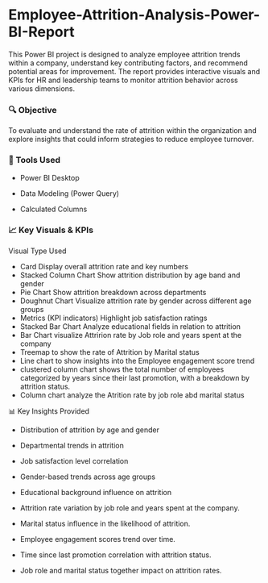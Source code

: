 # Employee-Attrition-Analysis-Power-BI-Report
This Power BI project is designed to analyze employee attrition trends within a company, understand key contributing factors, and recommend potential areas for improvement. The report provides interactive visuals and KPIs for HR and leadership teams to monitor attrition behavior across various dimensions.

### 🔍 Objective
To evaluate and understand the rate of attrition within the organization and explore insights that could inform strategies to reduce employee turnover.

### 📁 Tools Used
- Power BI Desktop

- Data Modeling (Power Query)

- Calculated Columns

### 📈 Key Visuals & KPIs
Visual Type	Used
- Card	Display overall attrition rate and key numbers
- Stacked Column Chart	Show attrition distribution by age band and gender
- Pie Chart	Show attrition breakdown across departments
- Doughnut Chart	Visualize attrition rate by gender across different age groups
- Metrics (KPI indicators)	Highlight job satisfaction ratings
- Stacked Bar Chart	Analyze educational fields in relation to attrition
- Bar Chart visualize Attririon rate by Job role and years spent at the company
- Treemap to show the rate of Attrition by Marital status
- Line chart to show insights into the Employee engagement score trend
- clustered column chart shows the total number of employees categorized by years since their last promotion, with a breakdown by attrition status.
- Column chart analyze the Atrition rate by job role abd marital status

📊 Key Insights Provided
- Distribution of attrition by age and gender

- Departmental trends in attrition

- Job satisfaction level correlation

- Gender-based trends across age groups

- Educational background influence on attrition

- Attrition rate variation by job role and years spent at the company.

- Marital status influence in the likelihood of attrition.

- Employee engagement scores trend over time.

- Time since last promotion correlation with attrition status.

- Job role and marital status together impact on attrition rates.
